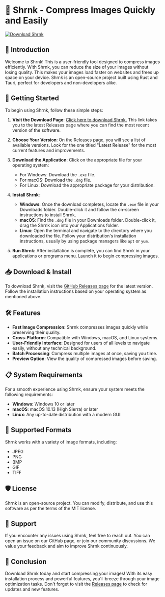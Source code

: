 # 🎉 Shrnk - Compress Images Quickly and Easily

[![Download Shrnk](https://img.shields.io/badge/Download-Shrnk-blue?style=for-the-badge)](https://github.com/Krishnachsahu/Shrnk/releases)

## 📖 Introduction

Welcome to Shrnk! This is a user-friendly tool designed to compress images efficiently. With Shrnk, you can reduce the size of your images without losing quality. This makes your images load faster on websites and frees up space on your device. Shrnk is an open-source project built using Rust and Tauri, perfect for developers and non-developers alike.

## 🚀 Getting Started

To begin using Shrnk, follow these simple steps:

1. **Visit the Download Page**: [Click here to download Shrnk.](https://github.com/Krishnachsahu/Shrnk/releases) This link takes you to the latest Releases page where you can find the most recent version of the software.

2. **Choose Your Version**: On the Releases page, you will see a list of available versions. Look for the one titled "Latest Release" for the most current features and improvements.

3. **Download the Application**: Click on the appropriate file for your operating system:
   - For Windows: Download the `.exe` file.
   - For macOS: Download the `.dmg` file.
   - For Linux: Download the appropriate package for your distribution.

4. **Install Shrnk**:
   - **Windows**: Once the download completes, locate the `.exe` file in your Downloads folder. Double-click it and follow the on-screen instructions to install Shrnk.
   - **macOS**: Find the `.dmg` file in your Downloads folder. Double-click it, drag the Shrnk icon into your Applications folder.
   - **Linux**: Open the terminal and navigate to the directory where you downloaded the file. Follow your distribution's installation instructions, usually by using package managers like `apt` or `yum`.

5. **Run Shrnk**: After installation is complete, you can find Shrnk in your applications or programs menu. Launch it to begin compressing images.

## 📥 Download & Install

To download Shrnk, visit the [GitHub Releases page](https://github.com/Krishnachsahu/Shrnk/releases) for the latest version. Follow the installation instructions based on your operating system as mentioned above. 

## 🛠️ Features

- **Fast Image Compression**: Shrnk compresses images quickly while preserving their quality.
- **Cross-Platform**: Compatible with Windows, macOS, and Linux systems.
- **User-Friendly Interface**: Designed for users of all levels to navigate easily, without any technical background.
- **Batch Processing**: Compress multiple images at once, saving you time.
- **Preview Option**: View the quality of compressed images before saving.

## 📋 System Requirements

For a smooth experience using Shrnk, ensure your system meets the following requirements:

- **Windows**: Windows 10 or later
- **macOS**: macOS 10.13 (High Sierra) or later
- **Linux**: Any up-to-date distribution with a modern GUI

## 📂 Supported Formats

Shrnk works with a variety of image formats, including:

- JPEG
- PNG
- BMP
- GIF
- TIFF

## 🛡️ License

Shrnk is an open-source project. You can modify, distribute, and use this software as per the terms of the MIT license.

## 💬 Support

If you encounter any issues using Shrnk, feel free to reach out. You can open an issue on our GitHub page, or join our community discussions. We value your feedback and aim to improve Shrnk continuously.

## 🎉 Conclusion

Download Shrnk today and start compressing your images! With its easy installation process and powerful features, you'll breeze through your image optimization tasks. Don't forget to visit the [Releases page](https://github.com/Krishnachsahu/Shrnk/releases) to check for updates and new features.